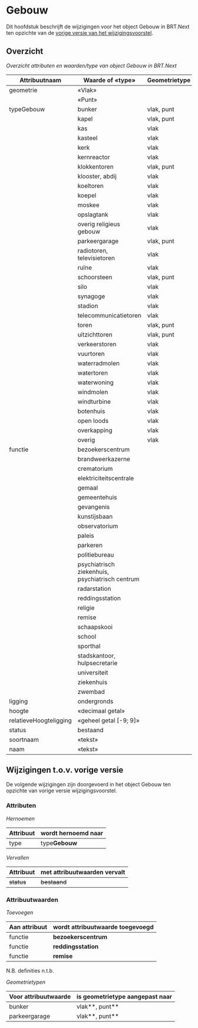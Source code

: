 Gebouw
======

Dit hoofdstuk beschrijft de wijzigingen voor het object Gebouw in BRT.Next ten
opzichte van de [vorige versie van het
wijzigingsvoorstel](https://geonovum.github.io/brt-next-cv/#gebouw).

Overzicht
---------

*Overzicht attributen en waarden/type van object Gebouw in BRT.Next*

| Attribuutnaam          | Waarde of «type»                                | Geometrietype | Kardinaliteit |
|------------------------|-------------------------------------------------|---------------|---------------|
| geometrie              | «Vlak»                                          |               | 1-1           |
|                        | «Punt»                                          |               |               |
| typeGebouw             | bunker                                          | vlak, punt    | 1..n          |
|                        | kapel                                           | vlak, punt    |               |
|                        | kas                                             | vlak          |               |
|                        | kasteel                                         | vlak          |               |
|                        | kerk                                            | vlak          |               |
|                        | kernreactor                                     | vlak          |               |
|                        | klokkentoren                                    | vlak, punt    |               |
|                        | klooster, abdij                                 | vlak          |               |
|                        | koeltoren                                       | vlak          |               |
|                        | koepel                                          | vlak          |               |
|                        | moskee                                          | vlak          |               |
|                        | opslagtank                                      | vlak          |               |
|                        | overig religieus gebouw                         | vlak          |               |
|                        | parkeergarage                                   | vlak, punt    |               |
|                        | radiotoren, televisietoren                      | vlak          |               |
|                        | ruïne                                           | vlak          |               |
|                        | schoorsteen                                     | vlak, punt    |               |
|                        | silo                                            | vlak          |               |
|                        | synagoge                                        | vlak          |               |
|                        | stadion                                         | vlak          |               |
|                        | telecommunicatietoren                           | vlak          |               |
|                        | toren                                           | vlak, punt    |               |
|                        | uitzichttoren                                   | vlak, punt    |               |
|                        | verkeerstoren                                   | vlak          |               |
|                        | vuurtoren                                       | vlak          |               |
|                        | waterradmolen                                   | vlak          |               |
|                        | watertoren                                      | vlak          |               |
|                        | waterwoning                                     | vlak          |               |
|                        | windmolen                                       | vlak          |               |
|                        | windturbine                                     | vlak          |               |
|                        | botenhuis                                       | vlak          |               |
|                        | open loods                                      | vlak          |               |
|                        | overkapping                                     | vlak          |               |
|                        | overig                                          | vlak          |               |
| functie                | bezoekerscentrum                                |               | 0..n          |
|                        | brandweerkazerne                                |               |               |
|                        | crematorium                                     |               |               |
|                        | elektriciteitscentrale                          |               |               |
|                        | gemaal                                          |               |               |
|                        | gemeentehuis                                    |               |               |
|                        | gevangenis                                      |               |               |
|                        | kunstijsbaan                                    |               |               |
|                        | observatorium                                   |               |               |
|                        | paleis                                          |               |               |
|                        | parkeren                                        |               |               |
|                        | politiebureau                                   |               |               |
|                        | psychiatrisch ziekenhuis, psychiatrisch centrum |               |               |
|                        | radarstation                                    |               |               |
|                        | reddingsstation                                 |               |               |
|                        | religie                                         |               |               |
|                        | remise                                          |               |               |
|                        | schaapskooi                                     |               |               |
|                        | school                                          |               |               |
|                        | sporthal                                        |               |               |
|                        | stadskantoor, hulpsecretarie                    |               |               |
|                        | universiteit                                    |               |               |
|                        | ziekenhuis                                      |               |               |
|                        | zwembad                                         |               |               |
| ligging                | ondergronds                                     |               | 0..1          |
| hoogte                 | «decimaal getal»                                |               | 0..1          |
| relatieveHoogteligging | «geheel getal [-9; 9]»                          |               | 1-1           |
| status                 | bestaand                                        |               | 1-1           |
| soortnaam              | «tekst»                                         |               | 0..n          |
| naam                   | «tekst»                                         |               | 0..n          |

Wijzigingen t.o.v. vorige versie
--------------------------------

De volgende wijzigingen zijn doorgevoerd in het object Gebouw ten opzichte van
vorige versie wijzigingsvoorstel.

### Attributen

*Hernoemen*

| Attribuut | wordt hernoemd naar |
|-----------|---------------------|
| type      | type**Gebouw**      |

*Vervallen*

| Attribuut      | met attribuutwaarden vervalt |
|----------------|------------------------------|
| ~~status~~ | ~~bestaand~~             |

### Attribuutwaarden

*Toevoegen*

| Aan attribuut | wordt attribuutwaarde toegevoegd |
|---------------|----------------------------------|
| functie       | **bezoekerscentrum**             |
| functie       | **reddingsstation**              |
| functie       | **remise**                       |

N.B. definities n.t.b.

*Geometrietypen*

| Voor attribuutwaarde | is geometrietype aangepast naar |
|----------------------|---------------------------------|
| bunker               | vlak**, punt**                  |
| parkeergarage        | vlak**, punt**                  |

